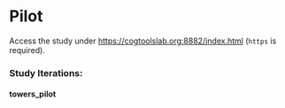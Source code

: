 # Pilot
Access the study under https://cogtoolslab.org:8882/index.html (`https` is required).

### Study Iterations:
#### towers_pilot
